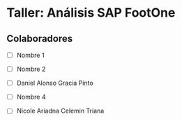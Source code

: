 # Taller: Análisis SAP FootOne

## Colaboradores
- [ ] Nombre 1
- [ ] Nombre 2
- [ ] Daniel Alonso Gracia Pinto
- [ ] Nombre 4
- [ ] Nicole Ariadna Celemin Triana

